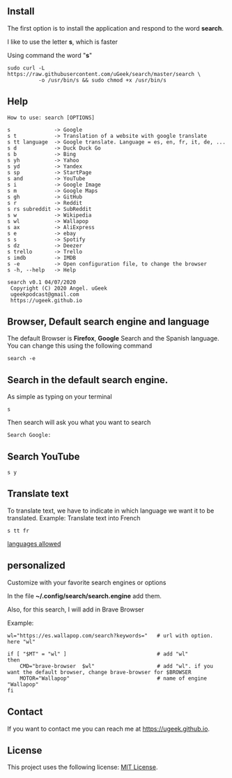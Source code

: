 ## Install
The first option is to install the application and respond to the word **search**.

I like to use the letter **s**, which is faster

Using command the word "**s**"

```
sudo curl -L https://raw.githubusercontent.com/uGeek/search/master/search \
          -o /usr/bin/s && sudo chmod +x /usr/bin/s
```

## Help

```
How to use: search [OPTIONS]

s              -> Google
s t            -> Translation of a website with google translate
s tt language  -> Google translate. Language = es, en, fr, it, de, ...
s d            -> Duck Duck Go
s b            -> Bing
s yh           -> Yahoo
s yd           -> Yandex
s sp           -> StartPage
s and          -> YouTube
s i            -> Google Image
s m            -> Google Maps
s gh           -> GitHub
s r            -> Reddit
s rs subreddit -> SubReddit
s w            -> Wikipedia
s wl           -> Wallapop
s ax           -> AliExpress
s e            -> ebay
s s            -> Spotify
s dz           -> Deezer
s trello       -> Trello
s imdb         -> IMDB
s -e           -> Open configuration file, to change the browser
s -h, --help   -> Help

search v0.1 04/07/2020
 Copyright (C) 2020 Angel. uGeek
 ugeekpodcast@gmail.com
 https://ugeek.github.io
```


## Browser, Default search engine and language
The default Browser is **Firefox**, **Google** Search and the Spanish language. You can change this using the following command

```
search -e
```

## Search in the default search engine.

As simple as typing on your terminal
```
s
```
Then search will ask you what you want to search
```
Search Google:  
```

## Search YouTube

```
s y
```

## Translate text
To translate text, we have to indicate in which language we want it to be translated.
Example: Translate text into French

```
s tt fr
```
[languages allowed](https://cloud.google.com/translate/docs/languages)


## personalized
Customize with your favorite search engines or options

In the file **~/.config/search/search.engine** add them.

Also, for this search, I will add in Brave Browser

Example:

```
wl="https://es.wallapop.com/search?keywords="   # url with option. here "wl"

if [ "$MT" = "wl" ]                             # add "wl"
then
    CMD="brave-browser  $wl"                    # add "wl". if you want the default browser, change brave-browser for $BROWSER
    MOTOR="Wallapop"                            # name of engine "Wallapop"
fi
```


## Contact

If you want to contact me you can reach me at https://ugeek.github.io.

## License

This project uses the following license: [MIT License](https://choosealicense.com/licenses/mit/).






